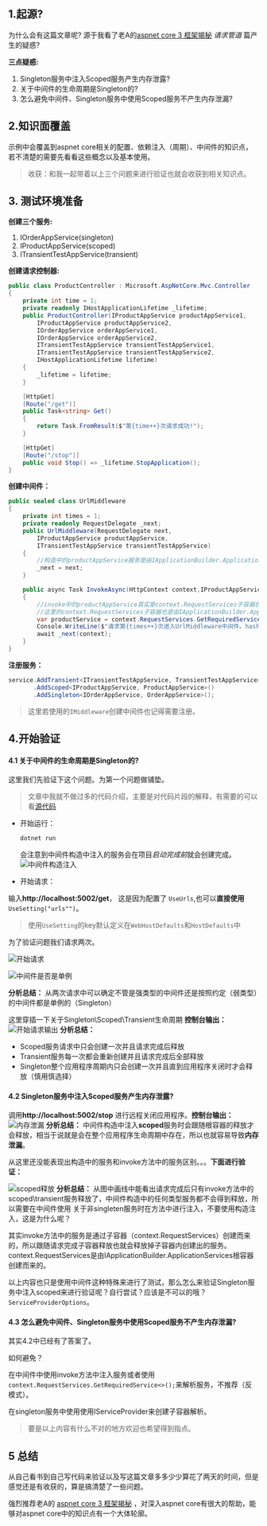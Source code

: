 ﻿## 1.起源?
为什么会有这篇文章呢?
源于我看了老A的[aspnet core 3 框架揭秘](https://www.cnblogs.com/artech/) *请求管道* 篇产生的疑惑?

**三点疑惑:**
1. Singleton服务中注入Scoped服务产生内存泄露?
2. 关于中间件的生命周期是Singleton的?
3. 怎么避免中间件、Singleton服务中使用Scoped服务不产生内存泄漏?

## 2.知识面覆盖
示例中会覆盖到aspnet core相关的配置、依赖注入（周期）、中间件的知识点，若不清楚的需要先看看这些概念以及基本使用。

>收获：和我一起带着以上三个问题来进行验证也就会收获到相关知识点。

## 3. 测试环境准备

**创建三个服务:**
  1. IOrderAppService(singleton)
  2. IProductAppService(scoped)
  3. ITransientTestAppService(transient)
  
 **创建请求控制器:**
 ```c#
 public class ProductController : Microsoft.AspNetCore.Mvc.Controller
 {
     private int time = 1;
     private readonly IHostApplicationLifetime _lifetime;
     public ProductController(IProductAppService productAppService1,
         IProductAppService productAppService2,
         IOrderAppService orderAppService1,
         IOrderAppService orderAppService2,
         ITransientTestAppService transientTestAppService1,
         ITransientTestAppService transientTestAppService2,
         IHostApplicationLifetime lifetime)
     {
         _lifetime = lifetime;
     }

     [HttpGet]
     [Route("/get")]
     public Task<string> Get()
     {
         return Task.FromResult($"第{time++}次请求成功!");
     }

     [HttpGet]
     [Route("/stop")]
     public void Stop() => _lifetime.StopApplication();
 }
 ```

**创建中间件：**
```c#
public sealed class UrlMiddleware
{
    private int times = 1;
    private readonly RequestDelegate _next;
    public UrlMiddleware(RequestDelegate next,
        IProductAppService productAppService,
        ITransientTestAppService transientTestAppService)
    {
        //构造中的productAppService服务是由IApplicationBuilder.ApplicationServices根容器创建的
        _next = next;
    }

    public async Task InvokeAsync(HttpContext context,IProductAppService productAppService,ITransientTestAppService transientTestAppService)
    {
        //invoke中的productAppService其实是context.RequestServices子容器创建的。
        //这里的context.RequestServices子容器也是由IApplicationBuilder.ApplicationServices根容器创建来的。
        var productService = context.RequestServices.GetRequiredService<IProductAppService>();//使用解析的方式和上面方法中注入进来是一样的作用，切记是使用子容器RequestServices解析
        Console.WriteLine($"请求第{times++}次进入UrlMiddleware中间件。hash:{this.GetHashCode()}");
        await _next(context);
    }
}
```

**注册服务：**
```c#
service.AddTransient<ITransientTestAppService, TransientTestAppService>()
       .AddScoped<IProductAppService, ProductAppService>()
       .AddSingleton<IOrderAppService, OrderAppService>();
```
> 这里若使用的`IMiddleware`创建中间件也记得需要注册。

## 4.开始验证

#### 4.1 关于中间件的生命周期是Singleton的?

这里我们先验证下这个问题。为第一个问题做铺垫。
>文章中我就不做过多的代码介绍，主要是对代码片段的解释，有需要的可以看[源代码](https://github.com/jonny-xhl/my-demo/tree/master/src/middleware/Jonny.AllDemo.SingleMiddleware)

- 开始运行：
    ```bash
    dotnet run
    ```
    会注意到中间件构造中注入的服务会在项目*启动完成前*就会创建完成。
    ![中间件构造注入](./docs/mdware-ctor.png)

- 开始请求：

输入**http://localhost:5002/get**， 这是因为配置了 `UseUrls`,也可以**直接使用**`UseSetting("urls"")`。

> 使用`UseSetting`的key默认定义在`WebHostDefaults`和`HostDefaults`中

为了验证问题我们请求两次。

![开始请求](./docs/first-get.png)

![中间件是否是单例](./docs/mdware-singleton.png)

**分析总结：**
从两次请求中可以确定不管是强类型的中间件还是按照约定（弱类型）的中间件都是单例的（Singleton）

这里穿插一下关于Singleton\Scoped\Transient生命周期
**控制台输出：**
![开始请求输出](./docs/mdware-invoke.png)
**分析总结：**
- Scoped服务请求中只会创建一次并且请求完成后释放
- Transient服务每一次都会重新创建并且请求完成后全部释放
- Singleton整个应用程序周期内只会创建一次并且直到应用程序关闭时才会释放（慎用慎选择）

#### 4.2 Singleton服务中注入Scoped服务产生内存泄露?

调用**http://localhost:5002/stop** 进行远程关闭应用程序。**控制台输出：**
![内存泄漏](./docs/mdware-blab.png)
**分析总结：**
中间件构造中注入**scoped**服务时会跟随根容器的释放才会释放，相当于说就是会在整个应用程序生命周期中存在，所以也就容易导致**内存泄漏**。

从这里还没能表现出构造中的服务和invoke方法中的服务区别。。。**下面进行验证：**

![scoped释放](./docs/md-invoke-dispose.png)
**分析总结：**
从图中画线中能看出请求完成后只有invoke方法中的scoped\transient服务释放了，中间件构造中的任何类型服务都不会得到释放，所以需要在中间件使用
关于非singleten服务时在方法中进行注入，不要使用构造注入，这是为什么呢？

其实invoke方法中的服务是通过子容器（context.RequestServices）创建而来的，所以跟随请求完成子容器释放也就会释放掉子容器内创建出的服务。
context.RequestServices是由IApplicationBuilder.ApplicationServices根容器创建而来的。

以上内容也只是使用中间件这种特殊来进行了测试，那么怎么来验证Singleton服务中注入scoped来进行验证呢？自行尝试？应该是不可以的哦？`ServiceProviderOptions`。

#### 4.3 怎么避免中间件、Singleton服务中使用Scoped服务不产生内存泄漏?

其实4.2中已经有了答案了。

如何避免？

在中间件中使用invoke方法中注入服务或者使用`context.RequestServices.GetRequiredService<>();`来解析服务，不推荐（反模式）。

在singleton服务中使用使用IServiceProvider来创建子容器解析。

> 要是以上内容有什么不对的地方欢迎也希望得到指点。

## 5 总结

从自己看书到自己写代码来验证以及写这篇文章多多少少算花了两天的时间，但是感觉还是有收获的，算是搞清楚了一些问题。

强烈推荐老A的 [aspnet core 3 框架揭秘](https://www.cnblogs.com/artech/) ，对深入aspnet core有很大的帮助，能
够对aspnet core中的知识点有一个大体轮廓。








